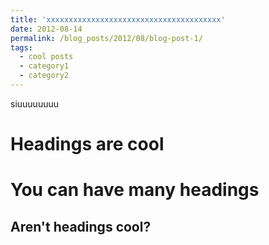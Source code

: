 ```yaml
---
title: 'xxxxxxxxxxxxxxxxxxxxxxxxxxxxxxxxxxxxxxx'
date: 2012-08-14
permalink: /blog_posts/2012/08/blog-post-1/
tags:
  - cool posts
  - category1
  - category2
---
```


siuuuuuuuu

Headings are cool
======

You can have many headings
======

Aren't headings cool?
------
